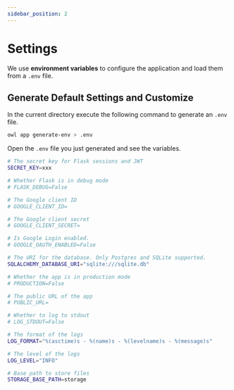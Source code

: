 ```yaml
---
sidebar_position: 2
---
```


# Settings

We use **environment variables** to configure the application and load them from a `.env` file.

## Generate Default Settings and Customize

In the current directory execute the following command to generate an `.env` file.

```sh
owl app generate-env > .env
```

Open the `.env` file you just generated and see the variables.


```sh title=".env"
# The secret key for Flask sessions and JWT
SECRET_KEY=xxx

# Whether Flask is in debug mode
# FLASK_DEBUG=False

# The Google client ID
# GOOGLE_CLIENT_ID=

# The Google client secret
# GOOGLE_CLIENT_SECRET=

# Is Google Login enabled.
# GOOGLE_OAUTH_ENABLED=False

# The URI for the database. Only Postgres and SQLite supported.
SQLALCHEMY_DATABASE_URI="sqlite:///sqlite.db"

# Whether the app is in production mode
# PRODUCTION=False

# The public URL of the app
# PUBLIC_URL=

# Whether to log to stdout
# LOG_STDOUT=False

# The format of the logs
LOG_FORMAT="%(asctime)s - %(name)s - %(levelname)s - %(message)s"

# The level of the logs
LOG_LEVEL="INFO"

# Base path to store files
STORAGE_BASE_PATH=storage
```
